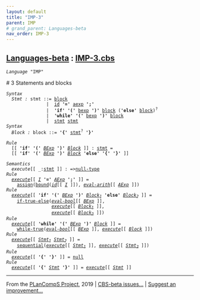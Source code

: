 ```yaml
---
layout: default
title: "IMP-3"
parent: IMP
# grand_parent: Languages-beta
nav_order: IMP-3
---
```


[Languages-beta] : [IMP-3.cbs]
-----------------------------

<div class="highlighter-rouge"><pre class="highlight"><code><i class="keyword">Language</i> <span id="Language_IMP">"IMP"</span></code></pre></div>
# <span id="SectionNumber_3">3</span> Statements and blocks


<div class="highlighter-rouge"><pre class="highlight"><code><i class="keyword">Syntax</i>
  <i class="keyword"></i><i class="var"><i class="var"><span id="VariableStem_Stmt">Stmt</span></i> :</i> <span class="syn-name"><span id="SyntaxName_stmt">stmt</span></span> ::= <span class="syn-name"><a href="#SyntaxName_block">block</a></span>
               |  <span class="syn-name"><a href="../IMP-1/index.html#SyntaxName_id">id</a></span> <b class="atom">'='</b> <span class="syn-name"><a href="../IMP-1/index.html#SyntaxName_aexp">aexp</a></span> <b class="atom">';'</b>
               |  <b class="atom">'if'</b> <b class="atom">'('</b> <span class="syn-name"><a href="../IMP-2/index.html#SyntaxName_bexp">bexp</a></span> <b class="atom">')'</b> <span class="syn-name"><a href="#SyntaxName_block">block</a></span> (<b class="atom">'else'</b> <span class="syn-name"><a href="#SyntaxName_block">block</a></span>)<sup class="sup">?</sup>
               |  <b class="atom">'while'</b> <b class="atom">'('</b> <span class="syn-name"><a href="../IMP-2/index.html#SyntaxName_bexp">bexp</a></span> <b class="atom">')'</b> <span class="syn-name"><a href="#SyntaxName_block">block</a></span>
               |  <span class="syn-name"><a href="#SyntaxName_stmt">stmt</a></span> <span class="syn-name"><a href="#SyntaxName_stmt">stmt</a></span>
<i class="keyword">Syntax</i>
  <i class="keyword"></i><i class="var"><i class="var"><span id="VariableStem_Block">Block</span></i> :</i> <span class="syn-name"><span id="SyntaxName_block">block</span></span> ::= <b class="atom">'{'</b> <span class="syn-name"><a href="#SyntaxName_stmt">stmt</a></span><sup class="sup">?</sup> <b class="atom">'}'</b></code></pre></div>


<div class="highlighter-rouge"><pre class="highlight"><code><i class="keyword">Rule</i>
  [[ <b class="atom">'if'</b> <b class="atom">'('</b> <span id="Variable109_BExp"><i class="var"><a href="../IMP-2/index.html#VariableStem_BExp">BExp</a></i></span> <b class="atom">')'</b> <span id="Variable116_Block"><i class="var"><a href="#VariableStem_Block">Block</a></i></span> ]] : <span class="syn-name"><a href="#SyntaxName_stmt">stmt</a></span> = 
  [[ <b class="atom">'if'</b> <b class="atom">'('</b> <a href="#Variable109_BExp"><i class="var">BExp</i></a> <b class="atom">')'</b> <a href="#Variable116_Block"><i class="var">Block</i></a> <b class="atom">'else'</b> <b class="atom">'{'</b> <b class="atom">'}'</b> ]]</code></pre></div>

<div class="highlighter-rouge"><pre class="highlight"><code><i class="keyword">Semantics</i>
  <i class="sem-name"><span id="SemanticsName_execute">execute</span></i>[[ _:<span class="syn-name"><a href="#SyntaxName_stmt">stmt</a></span> ]] : =><span class="name"><a href="../../../../../Funcons-beta/Values/Primitive/Null/index.html#Name_null-type">null-type</a></span>
<i class="keyword">Rule</i>
  <i class="sem-name"><a href="#SemanticsName_execute">execute</a></i>[[ <span id="Variable180_I"><i class="var"><a href="../IMP-1/index.html#VariableStem_I">I</a></i></span> <b class="atom">'='</b> <span id="Variable187_AExp"><i class="var"><a href="../IMP-1/index.html#VariableStem_AExp">AExp</a></i></span> <b class="atom">';'</b> ]] = 
    <span class="name"><a href="../../../../../Funcons-beta/Computations/Normal/Storing/index.html#Name_assign">assign</a></span>(<span class="name"><a href="../../../../../Funcons-beta/Computations/Normal/Binding/index.html#Name_bound">bound</a></span>(<i class="sem-name"><a href="../IMP-1/index.html#SemanticsName_id">id</a></i>[[ <a href="#Variable180_I"><i class="var">I</i></a> ]]), <i class="sem-name"><a href="../IMP-1/index.html#SemanticsName_eval-arith">eval-arith</a></i>[[ <a href="#Variable187_AExp"><i class="var">AExp</i></a> ]])
<i class="keyword">Rule</i>
  <i class="sem-name"><a href="#SemanticsName_execute">execute</a></i>[[ <b class="atom">'if'</b> <b class="atom">'('</b> <span id="Variable252_BExp"><i class="var"><a href="../IMP-2/index.html#VariableStem_BExp">BExp</a></i></span> <b class="atom">')'</b> <span id="Variable260_Block1"><i class="var"><a href="#VariableStem_Block">Block</a><sub class="sub">1</sub></i></span> <b class="atom">'else'</b> <span id="Variable268_Block2"><i class="var"><a href="#VariableStem_Block">Block</a><sub class="sub">2</sub></i></span> ]] =
    <span class="name"><a href="../../../../../Funcons-beta/Computations/Normal/Flowing/index.html#Name_if-true-else">if-true-else</a></span>(<i class="sem-name"><a href="../IMP-2/index.html#SemanticsName_eval-bool">eval-bool</a></i>[[ <a href="#Variable252_BExp"><i class="var">BExp</i></a> ]], 
                 <i class="sem-name"><a href="#SemanticsName_execute">execute</a></i>[[ <a href="#Variable260_Block1"><i class="var">Block<sub class="sub">1</sub></i></a> ]],
                 <i class="sem-name"><a href="#SemanticsName_execute">execute</a></i>[[ <a href="#Variable268_Block2"><i class="var">Block<sub class="sub">2</sub></i></a> ]])
<i class="keyword">Rule</i>
  <i class="sem-name"><a href="#SemanticsName_execute">execute</a></i>[[ <b class="atom">'while'</b> <b class="atom">'('</b> <span id="Variable342_BExp"><i class="var"><a href="../IMP-2/index.html#VariableStem_BExp">BExp</a></i></span> <b class="atom">')'</b> <span id="Variable349_Block"><i class="var"><a href="#VariableStem_Block">Block</a></i></span> ]] =
    <span class="name"><a href="../../../../../Funcons-beta/Computations/Normal/Flowing/index.html#Name_while-true">while-true</a></span>(<i class="sem-name"><a href="../IMP-2/index.html#SemanticsName_eval-bool">eval-bool</a></i>[[ <a href="#Variable342_BExp"><i class="var">BExp</i></a> ]], <i class="sem-name"><a href="#SemanticsName_execute">execute</a></i>[[ <a href="#Variable349_Block"><i class="var">Block</i></a> ]])
<i class="keyword">Rule</i>
  <i class="sem-name"><a href="#SemanticsName_execute">execute</a></i>[[ <span id="Variable403_Stmt1"><i class="var"><a href="#VariableStem_Stmt">Stmt</a><sub class="sub">1</sub></i></span> <span id="Variable409_Stmt2"><i class="var"><a href="#VariableStem_Stmt">Stmt</a><sub class="sub">2</sub></i></span> ]] = 
    <span class="name"><a href="../../../../../Funcons-beta/Computations/Normal/Flowing/index.html#Name_sequential">sequential</a></span>(<i class="sem-name"><a href="#SemanticsName_execute">execute</a></i>[[ <a href="#Variable403_Stmt1"><i class="var">Stmt<sub class="sub">1</sub></i></a> ]], <i class="sem-name"><a href="#SemanticsName_execute">execute</a></i>[[ <a href="#Variable409_Stmt2"><i class="var">Stmt<sub class="sub">2</sub></i></a> ]])
<i class="keyword">Rule</i>
  <i class="sem-name"><a href="#SemanticsName_execute">execute</a></i>[[ <b class="atom">'{'</b> <b class="atom">'}'</b> ]] = <span class="name"><a href="../../../../../Funcons-beta/Values/Primitive/Null/index.html#Name_null">null</a></span>
<i class="keyword">Rule</i>
  <i class="sem-name"><a href="#SemanticsName_execute">execute</a></i>[[ <b class="atom">'{'</b> <span id="Variable482_Stmt"><i class="var"><a href="#VariableStem_Stmt">Stmt</a></i></span> <b class="atom">'}'</b> ]] = <i class="sem-name"><a href="#SemanticsName_execute">execute</a></i>[[ <a href="#Variable482_Stmt"><i class="var">Stmt</i></a> ]]</code></pre></div>


____

From the [PLanCompS Project], 2019 | [CBS-beta issues...] | [Suggest an improvement...]

[IMP-3.cbs]: IMP-3.cbs 
  "CBS SOURCE FILE"
[Funcons-beta]: /CBS-beta/docs/Funcons-beta
 "FUNCONS-BETA"
[Unstable-Funcons-beta]: /CBS-beta/docs/Unstable-Funcons-beta
  "UNSTABLE-FUNCONS-BETA"
[Languages-beta]: /CBS-beta/docs/Languages-beta
  "LANGUAGES-BETA"
[Unstable-Languages-beta]: /CBS-beta/docs/Unstable-Languages-beta
  "UNSTABLE-LANGUAGES-BETA"
[CBS-beta]:  "CBS-BETA"
[PLanCompS Project]: http://plancomps.org
  "PROGRAMMING LANGUAGE COMPONENTS AND SPECIFICATIONS PROJECT HOME PAGE"
[CBS-beta issues...]: https://github.com/plancomps/plancomps.github.io/issues
  "CBS-BETA ISSUE REPORTS ON GITHUB"
[Suggest an improvement...]: mailto:plancomps@gmail.com?Subject=CBS-beta%20-%20comment&Body=Re%3A%20CBS-beta%20specification%20at%20IMP/IMP-3/IMP-3.cbs%0A%0AComment/Query/Issue/Suggestion%3A%0A%0A%0ASignature%3A%0A 
  "GENERATE AN EMAIL TEMPLATE"
